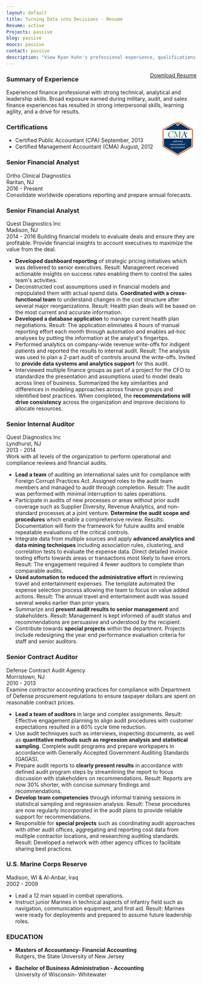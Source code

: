 ```yaml
---
layout: default
title: Turning Data into Decisions - Resume
Resume: active
Projects: passive
blog: passive
moocs: passive
contact: passive
description: "View Ryan Kuhn's professional experience, qualifications and education"
---
```

<div style="float:right;">
<a class="btn btn-default" target="_blank" href="Ryan Kuhn Resume-2016-Finance.pdf">Download Resume</a>
</div> 

### Summary of Experience  
Experienced finance professional with strong technical, analytical and leadership skills. Broad exposure earned during military, audit, and sales finance experiences has resulted in strong interpersonal skills, learning agility, and a drive for results.  

<div style="float: right;">
          <a href="https://ima.proexamvault.com/badges/1cfd65d0-5c3e-48ef-9717-72ba33498b2a">
            <img src="/images/CMABadge.png" alt="Certified Management Accountant issued by IMA/CMA to Ryan L. Kuhn" />
          </a>
</div>

### Certifications   

- Certified Public Accountant (CPA) September, 2013  
- Certified Management Accountant (CMA) August, 2012  
		  
### Senior Financial Analyst
Ortho Clinical Diagnostics  
Raritan, NJ  
2016 - Present  
Consolidate worldwide operations reporting and prepare annual forecasts. 


### Senior Financial Analyst  
Quest Diagnostics Inc  
Madison, NJ  
2014 - 2016 
Building financial models to evaluate deals and ensure they are profitable. Provide financial insights to account executives to maximize the value from the deal. 

- **Developed dashboard reporting** of strategic pricing initiatives which was delivered to senior executives. Result: Management received actionable insights on success rates enabling them to control the sales team's activities.  
- Deconstructed cost assumptions used in financial models and repopulated them with actual spend data. **Coordinated with a cross-functional team** to understand changes in the cost structure after several major reorganizations. Result: Health plan deals will be based on the most current and accurate information.
- **Developed a database application** to manage current health plan negotiations. Result: The application eliminates 4 hours of manual reporting effort each month through automation and enables ad-hoc analyses by putting the information at the analyst's fingertips.  
- Performed analytics on company-wide revenue write-offs for indigent patients and reported the results to internal audit. Result: The analysis was used to plan a 2-part audit of controls around the write-offs. Invited to **provide data systems and analytics support** for this audit.
- Interviewed multiple finance groups as part of a project for the CFO to standardize the presentation and assumptions used to model deals across lines of business. Summarized the key similarities and differences in modeling approaches across finance groups and identified best practices. When completed, the **recommendations will drive consistency** across the organization and improve decisions to allocate resources.

### Senior Internal Auditor
Quest Diagnostics Inc  
Lyndhurst, NJ  
2013 - 2014  
Work with all levels of the organization to perform operational and compliance reviews and financial audits.

- **Lead a team** of auditing an international sales unit for compliance with Foreign Corrupt Practices Act. 
Assigned roles to the audit team members and managed to audit through completion. 
Result: The audit was performed with minimal interruption to sales operations. 
- Participate in audits of new processes or areas without prior audit coverage such as Supplier Diversity, Revenue Analytics, and non-standard processes at a joint venture. 
**Determine the audit scope and procedures** which enable a comprehensive review. 
Results: Documentation will form the framework for future audits and enable repeatable evaluations of the critical controls.
- Integrate data from multiple sources and apply **advanced analytics and data mining techniques** including association rules, clustering, and correlation tests to evaluate the expense data. 
Direct detailed invoice testing efforts towards areas or transactions most likely to have errors. 
Result:  The engagement required 4 fewer auditors to complete than comparable audits.
- **Used automation to reduced the administrative effort** in reviewing travel and entertainment expenses. 
The template automated the expense selection process allowing the team to focus on value added actions. 
Result: The annual travel and entertainment audit was issued several weeks earlier than prior years.
- Summarize and **present audit results to senior management** and stakeholders. 
Result: Management is kept informed of audit status and recommendations are persuasive and understood by the recipient.
- Contribute towards **special projects** within the department. 
Projects include redesigning the year end performance evaluation criteria for staff and senior auditors.

### Senior Contract Auditor  
Defense Contract Audit Agency  
Morristown, NJ  
2010 - 2013  
Examine contractor accounting practices for compliance with Department of Defense procurement regulations to ensure taxpayer dollars are spent on reasonable contract prices. 

- **Lead a team of auditors** in large and complex assignments. 
Result: Effective engagement planning to align audit procedures with customer expectations resulted in a 60% cycle time reduction.   
- Use audit techniques such as interviews, inspecting documents, as well as **quantitative methods such as regression analysis and statistical sampling**. 
Complete audit programs and prepare workpapers in accordance with Generally Accepted Government Auditing Standards (GAGAS).  
- Prepare audit reports to **clearly present results** in accordance with defined audit program steps by streamlining the report to focus discussion with stakeholders on recommendations. 
Result: Reports are now 30% shorter, with concise summary findings and recommendations.
- **Develop team competencies** through informal training sessions in statistical sampling and regression analysis. 
Result: These procedures are now regularly incorporated in the audit plans to provide reliable support for recommendations.  
- Responsible for **special projects** such as coordinating audit approaches with other audit offices, aggregating and reporting cost data from multiple contractor locations, and researching auditing standards. 
Result:  Developed a network with other agency offices to facilitate sharing best practices.    

### U.S. Marine Corps Reserve
Madison, WI & Al-Anbar, Iraq  
2002 - 2009

- Lead a 12 man squad in combat operations.  
- Instruct junior Marines in technical aspects of infantry field such as navigation, communication equipment, and first aid. 
Result: Marines were ready for deployments and prepared to assume future leadership roles.


### EDUCATION
- **Masters of Accountancy- Financial Accounting**  
Rutgers, the State University of New Jersey

- **Bachelor of Business Administration - Accounting**  
University of Wisconsin- Whitewater 